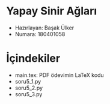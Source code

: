 # Yapay Sinir Ağları

- Hazırlayan: Başak Ülker
- Numara: 180401058

# İçindekiler

- main.tex: PDF ödevimin LaTeX kodu
- soru5_1.py
- soru5_2.py
- soru5_3.py

